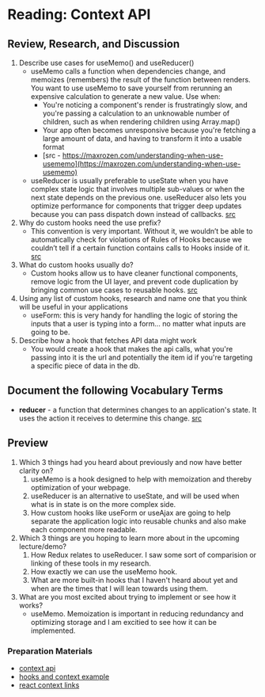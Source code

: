 # Reading: Context API

## Review, Research, and Discussion

1. Describe use cases for useMemo() and useReducer()
    - useMemo calls a function when dependencies change, and memoizes (remembers) the result of the function between renders. You want to use useMemo to save yourself from rerunning an expensive calculation to generate a new value. Use when:
        - You're noticing a component's render is frustratingly slow, and you're passing a calculation to an unknowable number of children, such as when rendering children using Array.map()
        - Your app often becomes unresponsive because you're fetching a large amount of data, and having to transform it into a usable format
        - [src - https://maxrozen.com/understanding-when-use-usememo](https://maxrozen.com/understanding-when-use-usememo)
    - useReducer is usually preferable to useState when you have complex state logic that involves multiple sub-values or when the next state depends on the previous one. useReducer also lets you optimize performance for components that trigger deep updates because you can pass dispatch down instead of callbacks. [src](https://reactjs.org/docs/hooks-reference.html#:~:text=useReducer%20is%20usually%20preferable%20to,dispatch%20down%20instead%20of%20callbacks.)
1. Why do custom hooks need the use prefix?
    -  This convention is very important. Without it, we wouldn’t be able to automatically check for violations of Rules of Hooks because we couldn’t tell if a certain function contains calls to Hooks inside of it. [src](https://reactjs.org/docs/hooks-custom.html#extracting-a-custom-hook)
1. What do custom hooks usually do?
    - Custom hooks allow us to have cleaner functional components, remove logic from the UI layer, and prevent code duplication by bringing common use cases to reusable hooks. [src](https://www.wix.engineering/post/custom-react-hook-when-software-design-meets-react-hooks#:~:text=Custom%20hooks%20allow%20us%20to,use%20cases%20to%20reusable%20hooks.)
1. Using any list of custom hooks, research and name one that you think will be useful in your applications
    - useForm: this is very handy for handling the logic of storing the inputs that a user is typing into a form... no matter what inputs are going to be.
1. Describe how a hook that fetches API data might work
    - You would create a hook that makes the api calls, what you're passing into it is the url and potentially the item id if you're targeting a specific piece of data in the db.

## Document the following Vocabulary Terms

- **reducer** - a function that determines changes to an application's state. It uses the action it receives to determine this change. [src](https://css-tricks.com/understanding-how-reducers-are-used-in-redux/)

## Preview

1. Which 3 things had you heard about previously and now have better clarity on?
    1. useMemo is a hook designed to help with memoization and thereby optimization of your webpage.
    1. useReducer is an alternative to useState, and will be used when what is in state is on the more complex side.
    1. How custom hooks like useForm or useAjax are going to help separate the application logic into reusable chunks and also make each component more readable.
1. Which 3 things are you hoping to learn more about in the upcoming lecture/demo?
    1. How Redux relates to useReducer. I saw some sort of comparision or linking of these tools in my research.
    1. How exactly we can use the useMemo hook.
    1. What are more built-in hooks that I haven't heard about yet and when are the times that I will lean towards using them.
1. What are you most excited about trying to implement or see how it works?
    - useMemo. Memoization is important in reducing redundancy and optimizing storage and I am excitied to see how it can be implemented.

### Preparation Materials

- [context api](https://reactjs.org/docs/context.html)
- [hooks and context example](https://medium.com/swlh/snackbars-in-react-an-exercise-in-hooks-and-context-299b43fd2a2b)
- [react context links](https://github.com/diegohaz/awesome-react-context)
